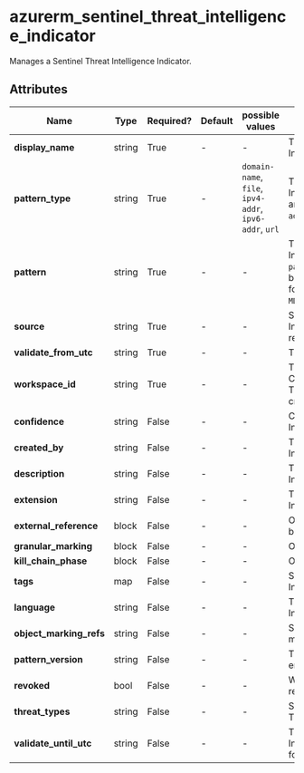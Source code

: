 # azurerm_sentinel_threat_intelligence_indicator

Manages a Sentinel Threat Intelligence Indicator.

## Attributes

| Name | Type | Required? | Default  | possible values | Description |
| ---- | ---- | --------- | -------- | ----------- | ----------- |
| **display_name** | string | True | -  |  -  | The display name of the Threat Intelligence Indicator. | 
| **pattern_type** | string | True | -  |  `domain-name`, `file`, `ipv4-addr`, `ipv6-addr`, `url`  | The type of pattern used by the Threat Intelligence Indicator. Possible values are `domain-name`, `file`, `ipv4-addr`, `ipv6-addr` and `url`. | 
| **pattern** | string | True | -  |  -  | The pattern used by the Threat Intelligence Indicator. When `pattern_type` set to `file`, `pattern` must be specified with `<HashName>:<Value>` format, such as `MD5:78ecc5c05cd8b79af480df2f8fba0b9d`. | 
| **source** | string | True | -  |  -  | Source of the Threat Intelligence Indicator. Changing this forces a new resource to be created. | 
| **validate_from_utc** | string | True | -  |  -  | The start of validate date in RFC3339. | 
| **workspace_id** | string | True | -  |  -  | The ID of the Log Analytics Workspace. Changing this forces a new Sentinel Threat Intelligence Indicator to be created. | 
| **confidence** | string | False | -  |  -  | Confidence levels of the Threat Intelligence Indicator. | 
| **created_by** | string | False | -  |  -  | The creator of the Threat Intelligence Indicator. | 
| **description** | string | False | -  |  -  | The description of the Threat Intelligence Indicator. | 
| **extension** | string | False | -  |  -  | The extension config of the Threat Intelligence Indicator in JSON format. | 
| **external_reference** | block | False | -  |  -  | One or more `external_reference` blocks. | 
| **granular_marking** | block | False | -  |  -  | One or more `granular_marking` blocks. | 
| **kill_chain_phase** | block | False | -  |  -  | One or more `kill_chain_phase` blocks. | 
| **tags** | map | False | -  |  -  | Specifies a list of tags of the Threat Intelligence Indicator. | 
| **language** | string | False | -  |  -  | The language of the Threat Intelligence Indicator. | 
| **object_marking_refs** | string | False | -  |  -  | Specifies a list of Threat Intelligence marking references. | 
| **pattern_version** | string | False | -  |  -  | The version of a Threat Intelligence entity. | 
| **revoked** | bool | False | -  |  -  | Whether the Threat Intelligence entity revoked. | 
| **threat_types** | string | False | -  |  -  | Specifies a list of threat types of this Threat Intelligence Indicator. | 
| **validate_until_utc** | string | False | -  |  -  | The end of validate date of the Threat Intelligence Indicator in RFC3339 format. | 

